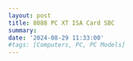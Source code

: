 ```yaml
---
layout: post
title: 8088 PC XT ISA Card SBC
summary: 
date: '2024-08-29 11:33:00'
#tags: [Computers, PC, PC Models]
---
```


